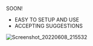 SOON!

* EASY TO SETUP AND USE
* ACCEPTING SUGGESTIONS

![Screenshot_20220608_215532](https://user-images.githubusercontent.com/102387043/172767323-010820e2-5f10-41be-8041-983a1c636ae2.png)
